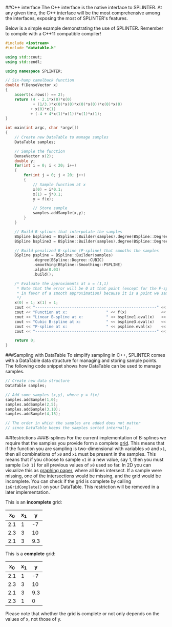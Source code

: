 ##C++ interface
The C++ interface is the native interface to SPLINTER. At any given time, the C++ interface will be the most comprehensive among the interfaces, exposing the most of SPLINTER's features.

Below is a simple example demonstrating the use of SPLINTER. Remember to compile with a C++11 compatible compiler!

```c++
#include <iostream>
#include "datatable.h"

using std::cout;
using std::endl;

using namespace SPLINTER;

// Six-hump camelback function
double f(DenseVector x)
{
    assert(x.rows() == 2);
    return (4 - 2.1*x(0)*x(0)
            + (1/3.)*x(0)*x(0)*x(0)*x(0))*x(0)*x(0)
           + x(0)*x(1)
           + (-4 + 4*x(1)*x(1))*x(1)*x(1);
}

int main(int argc, char *argv[])
{
    // Create new DataTable to manage samples
    DataTable samples;

    // Sample the function
    DenseVector x(2);
    double y;
    for(int i = 0; i < 20; i++)
    {
        for(int j = 0; j < 20; j++)
        {
            // Sample function at x
            x(0) = i*0.1;
            x(1) = j*0.1;
            y = f(x);

            // Store sample
            samples.addSample(x,y);
        }
    }

    // Build B-splines that interpolate the samples
    BSpline bspline1 = BSpline::Builder(samples).degree(BSpline::Degree::LINEAR).build();
    BSpline bspline3 = BSpline::Builder(samples).degree(BSpline::Degree::CUBIC).build();

    // Build penalized B-spline (P-spline) that smooths the samples
    BSpline pspline = BSpline::Builder(samples)
            .degree(BSpline::Degree::CUBIC)
            .smoothing(BSpline::Smoothing::PSPLINE)
            .alpha(0.03)
            .build();

    /* Evaluate the approximants at x = (1,1)
     * Note that the error will be 0 at that point (except for the P-spline, which may introduce an error
     * in favor of a smooth approximation) because it is a point we sampled at.
     */
    x(0) = 1; x(1) = 1;
    cout << "-----------------------------------------------------" << endl;
    cout << "Function at x:                 " << f(x)               << endl;
    cout << "Linear B-spline at x:          " << bspline1.eval(x)   << endl;
    cout << "Cubic B-spline at x:           " << bspline3.eval(x)   << endl;
    cout << "P-spline at x:                 " << pspline.eval(x)    << endl;
    cout << "-----------------------------------------------------" << endl;

    return 0;
}
```

###Sampling with DataTable
To simplify sampling in C++, SPLINTER comes with a DataTable data structure for managing and storing sample points. The following code snippet shows how DataTable can be used to manage samples. 
```c++
// Create new data structure
DataTable samples; 

// Add some samples (x,y), where y = f(x)
samples.addSample(1,0);
samples.addSample(2,5);
samples.addSample(3,10);
samples.addSample(4,15);

// The order in which the samples are added does not matter
// since DataTable keeps the samples sorted internally.
```

##Restrictions
###B-splines
For the current implementation of B-splines we require that the samples you provide form a complete [grid](https://en.wikipedia.org/wiki/Regular_grid). This means that if the function you are sampling is two-dimensional with variables `x0` and `x1`, then all combinations of `x0` and `x1` must be present in the samples. This means that if you choose to sample `x1` in a new value, say 1, then you must sample `[x0 1]` for all previous values of `x0` used so far. In 2D you can visualize this as [graphing paper](https://en.wikipedia.org/wiki/Graph_paper#/media/File:Log_paper.svg), where all lines intersect. If a sample were missing, one of the intersections would be missing, and the grid would be incomplete. You can check if the grid is complete by calling `isGridComplete()` on your DataTable. This restriction will be removed in a later implementation.


This is an **incomplete** grid:

| x<sub>0</sub>   | x<sub>1</sub>   | y   |
| --------------- | --------------- | --- |
| 2.1             | 1               | -7  |
| 2.3             | 3               | 10  |
| 2.1             | 3               | 9.3 |


This is a **complete** grid:

| x<sub>0</sub>   | x<sub>1</sub>   | y   |
| --------------- | --------------- | --- |
| 2.1             | 1               | -7  |
| 2.3             | 3               | 10  |
| 2.1             | 3               | 9.3 |
| 2.3             | 1               | 0   |

Please note that whether the grid is complete or not only depends on the values of x, not those of y.
